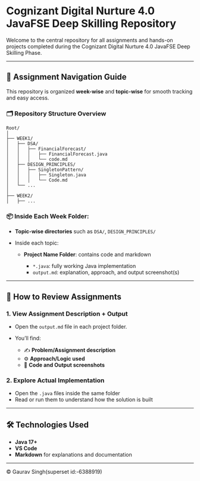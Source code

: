 # Cognizant Digital Nurture 4.0 JavaFSE Deep Skilling Repository

Welcome to the central repository for all assignments and hands-on projects completed during the Cognizant Digital Nurture 4.0 JavaFSE Deep Skilling Phase.

---

## 📁 Assignment Navigation Guide

This repository is organized **week-wise** and **topic-wise** for smooth tracking and easy access.

### 🗂️ Repository Structure Overview

```
Root/
│
├── WEEK1/
│   ├── DSA/
│   │   ├── FinancialForecast/
│   │   │   ├── FinancialForecast.java
│   │   │   └── code.md
│   ├── DESIGN_PRINCIPLES/
│   │   ├── SingletonPattern/
│   │   │   ├── Singleton.java
│   │   │   └── Code.md
│   └── ...
│
├── WEEK2/
│   ├── ...
```

### 📦 Inside Each Week Folder:

* **Topic-wise directories** such as `DSA/`, `DESIGN_PRINCIPLES/`
* Inside each topic:

  * **Project Name Folder**: contains code and markdown

    * `*.java`: fully working Java implementation
    * `output.md`: explanation, approach, and output screenshot(s)

---

## 🔎 How to Review Assignments

### 1. View Assignment Description + Output

* Open the `output.md` file in each project folder.
* You’ll find:

  * ✍️ **Problem/Assignment description**
  * ⚙️ **Approach/Logic used**
  * 📸 **Code and Output screenshots**

### 2. Explore Actual Implementation

* Open the `.java` files inside the same folder
* Read or run them to understand how the solution is built

---

## 🛠 Technologies Used

* **Java 17+**
* **VS Code** 
* **Markdown** for explanations and documentation

---

© Gaurav Singh(superset id:-6388919)

